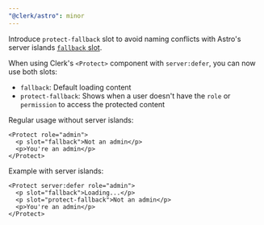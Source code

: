 ```yaml
---
"@clerk/astro": minor
---
```


Introduce `protect-fallback` slot to avoid naming conflicts with Astro's server islands [`fallback` slot](https://docs.astro.build/en/guides/server-islands/#server-island-fallback-content). 

When using Clerk's `<Protect>` component with `server:defer`, you can now use both slots:
- `fallback`: Default loading content
- `protect-fallback`: Shows when a user doesn't have the `role` or `permission` to access the protected content

Regular usage without server islands:

```astro
<Protect role="admin">
  <p slot="fallback">Not an admin</p>
  <p>You're an admin</p>
</Protect>
```

Example with server islands:

```astro
<Protect server:defer role="admin">
  <p slot="fallback">Loading...</p>
  <p slot="protect-fallback">Not an admin</p>
  <p>You're an admin</p>
</Protect>
```
